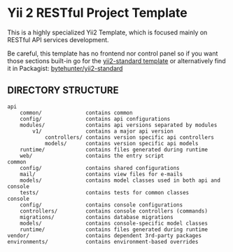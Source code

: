 Yii 2 RESTful Project Template
===============================

This is a highly specialized Yii2 Template, which is focused mainly on RESTful API services development.

Be careful, this template has no frontend nor control panel so if you want those sections built-in go for the [yii2-standard template](https://github.com/ByteHunter/yii2-standard) or alternatively find it in Packagist: [bytehunter/yii2-standard](https://packagist.org/packages/bytehunter/yii2-standard)


DIRECTORY STRUCTURE
-------------------

```
api
    common/              contains common
    config/              contains api configurations
    modules/             contains api versions separated by modules
        v1/              contains a major api version
            controllers/ contains version specific api controllers
            models/      contains version specific api models
    runtime/             contains files generated during runtime
    web/                 contains the entry script
common
    config/              contains shared configurations
    mail/                contains view files for e-mails
    models/              contains model classes used in both api and console
    tests/               contains tests for common classes    
console
    config/              contains console configurations
    controllers/         contains console controllers (commands)
    migrations/          contains database migrations
    models/              contains console-specific model classes
    runtime/             contains files generated during runtime
vendor/                  contains dependent 3rd-party packages
environments/            contains environment-based overrides
```
